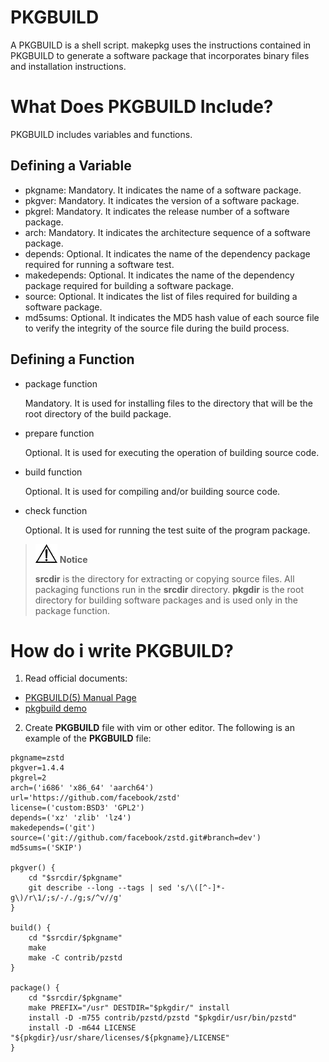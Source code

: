 # PKGBUILD

A PKGBUILD is a shell script. makepkg uses the instructions contained in PKGBUILD to generate a software package that incorporates binary files and installation instructions.

# What Does PKGBUILD Include?

PKGBUILD includes variables and functions.

## Defining a Variable

- pkgname: Mandatory. It indicates the name of a software package.
- pkgver: Mandatory. It indicates the version of a software package.
- pkgrel: Mandatory. It indicates the release number of a software package.
- arch: Mandatory. It indicates the architecture sequence of a software package.
- depends: Optional. It indicates the name of the dependency package required for running a software test.
- makedepends: Optional. It indicates the name of the dependency package required for building a software package.
- source: Optional. It indicates the list of files required for building a software package.
- md5sums: Optional. It indicates the MD5 hash value of each source file to verify the integrity of the source file during the build process.

## Defining a Function

- package function

  Mandatory. It is used for installing files to the directory that will be the root directory of the build package.

- prepare function

  Optional. It is used for executing the operation of building source code.

- build function

  Optional. It is used for compiling and/or building source code.

- check function

  Optional. It is used for running the test suite of the program package.

> ![](./../../public_sys-resources/icon-notice.gif) **Notice**
>
> **srcdir** is the directory for extracting or copying source files. All packaging functions run in the **srcdir** directory. **pkgdir** is the root directory for building software packages and is used only in the package function.

# How do i write PKGBUILD?

1. Read official documents:

- [PKGBUILD(5) Manual Page](https://www.archlinux.org/pacman/PKGBUILD.5.html)
- [pkgbuild demo](https://git.archlinux.org/pacman.git/plain/proto/PKGBUILD.proto)

2. Create **PKGBUILD** file with vim or other editor. The following is an example of the **PKGBUILD** file:

```shell
pkgname=zstd
pkgver=1.4.4
pkgrel=2
arch=('i686' 'x86_64' 'aarch64')
url='https://github.com/facebook/zstd'
license=('custom:BSD3' 'GPL2')
depends=('xz' 'zlib' 'lz4')
makedepends=('git')
source=('git://github.com/facebook/zstd.git#branch=dev')
md5sums=('SKIP')

pkgver() {
	cd "$srcdir/$pkgname"
	git describe --long --tags | sed 's/\([^-]*-g\)/r\1/;s/-/./g;s/^v//g'
}

build() {
	cd "$srcdir/$pkgname"
	make
	make -C contrib/pzstd
}

package() {
	cd "$srcdir/$pkgname"
	make PREFIX="/usr" DESTDIR="$pkgdir/" install
	install -D -m755 contrib/pzstd/pzstd "$pkgdir/usr/bin/pzstd"
	install -D -m644 LICENSE "${pkgdir}/usr/share/licenses/${pkgname}/LICENSE"
}
```
